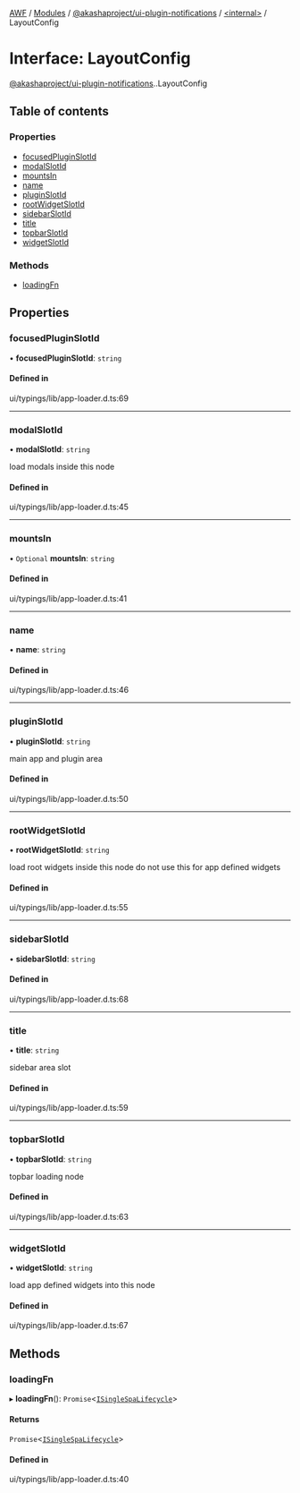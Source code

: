 [AWF](../README.md) / [Modules](../modules.md) / [@akashaproject/ui-plugin-notifications](../modules/akashaproject_ui_plugin_notifications.md) / [<internal\>](../modules/akashaproject_ui_plugin_notifications._internal_.md) / LayoutConfig

# Interface: LayoutConfig

[@akashaproject/ui-plugin-notifications](../modules/akashaproject_ui_plugin_notifications.md).[<internal>](../modules/akashaproject_ui_plugin_notifications._internal_.md).LayoutConfig

## Table of contents

### Properties

- [focusedPluginSlotId](akashaproject_ui_plugin_notifications._internal_.LayoutConfig.md#focusedpluginslotid)
- [modalSlotId](akashaproject_ui_plugin_notifications._internal_.LayoutConfig.md#modalslotid)
- [mountsIn](akashaproject_ui_plugin_notifications._internal_.LayoutConfig.md#mountsin)
- [name](akashaproject_ui_plugin_notifications._internal_.LayoutConfig.md#name)
- [pluginSlotId](akashaproject_ui_plugin_notifications._internal_.LayoutConfig.md#pluginslotid)
- [rootWidgetSlotId](akashaproject_ui_plugin_notifications._internal_.LayoutConfig.md#rootwidgetslotid)
- [sidebarSlotId](akashaproject_ui_plugin_notifications._internal_.LayoutConfig.md#sidebarslotid)
- [title](akashaproject_ui_plugin_notifications._internal_.LayoutConfig.md#title)
- [topbarSlotId](akashaproject_ui_plugin_notifications._internal_.LayoutConfig.md#topbarslotid)
- [widgetSlotId](akashaproject_ui_plugin_notifications._internal_.LayoutConfig.md#widgetslotid)

### Methods

- [loadingFn](akashaproject_ui_plugin_notifications._internal_.LayoutConfig.md#loadingfn)

## Properties

### focusedPluginSlotId

• **focusedPluginSlotId**: `string`

#### Defined in

ui/typings/lib/app-loader.d.ts:69

___

### modalSlotId

• **modalSlotId**: `string`

load modals inside this node

#### Defined in

ui/typings/lib/app-loader.d.ts:45

___

### mountsIn

• `Optional` **mountsIn**: `string`

#### Defined in

ui/typings/lib/app-loader.d.ts:41

___

### name

• **name**: `string`

#### Defined in

ui/typings/lib/app-loader.d.ts:46

___

### pluginSlotId

• **pluginSlotId**: `string`

main app and plugin area

#### Defined in

ui/typings/lib/app-loader.d.ts:50

___

### rootWidgetSlotId

• **rootWidgetSlotId**: `string`

load root widgets inside this node
do not use this for app defined widgets

#### Defined in

ui/typings/lib/app-loader.d.ts:55

___

### sidebarSlotId

• **sidebarSlotId**: `string`

#### Defined in

ui/typings/lib/app-loader.d.ts:68

___

### title

• **title**: `string`

sidebar area slot

#### Defined in

ui/typings/lib/app-loader.d.ts:59

___

### topbarSlotId

• **topbarSlotId**: `string`

topbar loading node

#### Defined in

ui/typings/lib/app-loader.d.ts:63

___

### widgetSlotId

• **widgetSlotId**: `string`

load app defined widgets into this node

#### Defined in

ui/typings/lib/app-loader.d.ts:67

## Methods

### loadingFn

▸ **loadingFn**(): `Promise`<[`ISingleSpaLifecycle`](akashaproject_ui_plugin_notifications._internal_.ISingleSpaLifecycle.md)\>

#### Returns

`Promise`<[`ISingleSpaLifecycle`](akashaproject_ui_plugin_notifications._internal_.ISingleSpaLifecycle.md)\>

#### Defined in

ui/typings/lib/app-loader.d.ts:40
